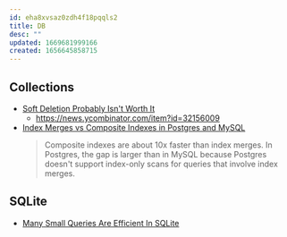 ```yaml
---
id: eha8xvsaz0zdh4f18pqqls2
title: DB
desc: ""
updated: 1669681999166
created: 1656645858715
---
```


## Collections

- [Soft Deletion Probably Isn't Worth It](https://brandur.org/soft-deletion)
  - https://news.ycombinator.com/item?id=32156009
- [Index Merges vs Composite Indexes in Postgres and MySQL](https://sirupsen.com/index-merges)
  > Composite indexes are about 10x faster than index merges. In Postgres, the gap is larger than in MySQL because Postgres doesn't support index-only scans for queries that involve index merges.

## SQLite

- [Many Small Queries Are Efficient In SQLite](https://www.sqlite.org/np1queryprob.html)
